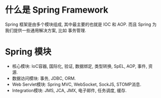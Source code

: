 # 什么是 Spring Framework
Spring 框架是由多个模块组成, 其中最主要的也就是 IOC 和 AOP. 而且 Spring 为我们提供一些通用解决方案, 比如 事务管理.

# Spring 模块
 - 核心模块: IoC容器, 国际化, 验证, 数据绑定, 类型转换, SpEL, AOP, 事件, 资源.
 - 数据访问模块: 事务, JDBC, ORM.
 - Web Servlet模块: Spring MVC, WebSocket, SockJS, STOMP消息.
 - Integration模块: JMS, JCA, JMX, 电子邮件, 任务调度, 缓存.
 
